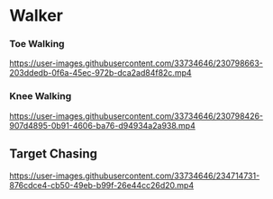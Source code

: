 # Walker

### Toe Walking

https://user-images.githubusercontent.com/33734646/230798663-203ddedb-0f6a-45ec-972b-dca2ad84f82c.mp4


### Knee Walking

https://user-images.githubusercontent.com/33734646/230798426-907d4895-0b91-4606-ba76-d94934a2a938.mp4


## Target Chasing

https://user-images.githubusercontent.com/33734646/234714731-876cdce4-cb50-49eb-b99f-26e44cc26d20.mp4

